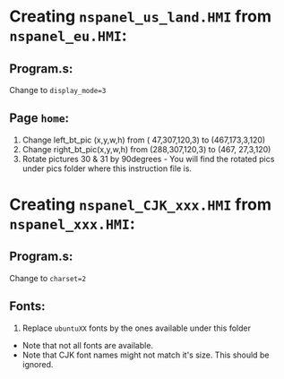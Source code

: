# Creating `nspanel_us_land.HMI` from `nspanel_eu.HMI`:

## Program.s:
Change to `display_mode=3`

## Page `home`:
1. Change left_bt_pic (x,y,w,h) from ( 47,307,120,3) to (467,173,3,120)
2. Change right_bt_pic(x,y,w,h) from (288,307,120,3) to (467, 27,3,120)
3. Rotate pictures 30 & 31 by 90degrees - You will find the rotated pics under pics folder where this instruction file is.

# Creating `nspanel_CJK_xxx.HMI` from `nspanel_xxx.HMI`:

## Program.s:
Change to `charset=2`

## Fonts:
1. Replace `ubuntuXX` fonts by the ones available under this folder
* Note that not all fonts are available.
* Note that CJK font names might not match it's size. This should be ignored.
